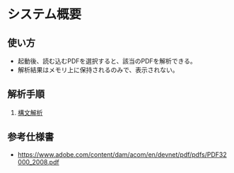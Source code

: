 # システム概要
## 使い方
- 起動後、読む込むPDFを選択すると、該当のPDFを解析できる。
- 解析結果はメモリ上に保持されるのみで、表示されない。

## 解析手順
1. [構文解析](parse.md)

## 参考仕様書
- https://www.adobe.com/content/dam/acom/en/devnet/pdf/pdfs/PDF32000_2008.pdf
